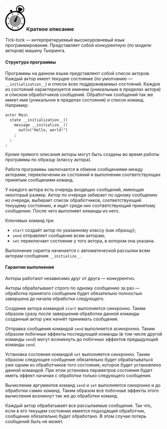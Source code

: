 ### ![](logo/logo.png) Краткое описание

Tick-tock — интерпретируемый высокоуровневый язык программирования. Представляет собой конкурентную (по модели акторов) машину Тьюринга.

#### Структура программы

Программы на данном языке представляют собой список акторов. Каждый актор имеет текущее состояние (по умолчанию — `__initialization__`) и список всех поддерживаемых состояний. Каждое из состояний характеризуется именем (уникальным в пределах актора) и списком обработчиков сообщений. Обработчик сообщений так же имеет имя (уникальное в пределах состояния) и список команд. Например:

```
actor Main
  state __initialization__()
    message __initialize__()
      outln("Hello, world!")
    ;
  ;
;
```

Кроме прямого описания акторы могут быть созданы во время работы программы по образцу (классу актора).

Работа программы заключается в обмене сообщениями между акторами, переключении их состояний и выполнении соответствующих принятым сообщениям команд.

У каждого актора есть очередь входящих сообщений, имеющая некоторый размер. Актор по очереди забирает по одному сообщению из очереди, выбирает список обработчиков, соответствующий текущему состоянию, и ищет среди них соответствующий принятому сообщению. После чего выполняет команды из него.

Ключевых команд три:

- `start` создаёт актор по указанному классу (как образцу);
- `send` отправляет сообщение всем акторам;
- `set` переключает состояние у того актора, в котором она указана.

Выполнение скрипта начинается с автоматической рассылки всем акторам сообщения `__initialize__`.

#### Гарантии выполнения

Акторы работают независимо друг от друга — конкурентно.

Акторы обрабатывают строго по одному сообщению за раз — обработка принятого сообщения будет обязательно полностью завершена до начала обработки следующего.

Создание актора командой `start` выполняется синхронно. Таким образом сразу после завершения обработки данной команды созданный актор уже начнёт принимать сообщения.

Отправка сообщения командой `send` выполняется асинхронно. Таким образом побочные эффекты последующей команды (в том числе другой команды `send`) могут возникнуть до побочных эффектов предыдующей команды `send`.

Установка состояния командой `set` выполняется синхронно. Таким образом следующее сообщение обязательно будет обрабатываться уже одним из обработчиков того состояния, которое будет установлено данной командой. При этом установка параметров состояния будет иметь эффект начиная с обработки только следующего сообщения.

Вычисление аргументов команд `send` и `set` выполняется синхронно и до обработки самих команд. Таким образом все побочные эффекты этого вычисления возникнут так же до обработки команд.

Каждый актор обрабатывает все рассылаемые сообщения. Так что, если в его текущем состоянии имеется подходящий обработчик, сообщение обязательно будет обработано. В этом случае потерь сообщений быть не может.
